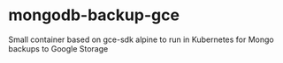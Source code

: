 # mongodb-backup-gce
Small container based on gce-sdk alpine to run in Kubernetes for Mongo backups to Google Storage
